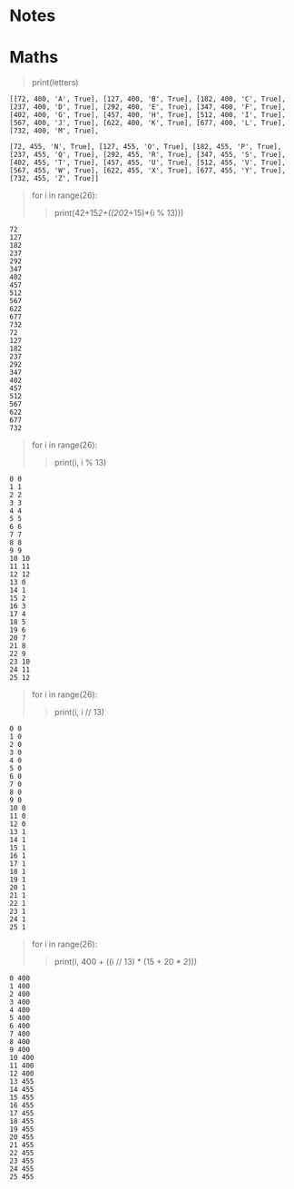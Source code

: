# Notes

# Maths
>print(letters)

    [[72, 400, 'A', True], [127, 400, 'B', True], [182, 400, 'C', True],   
    [237, 400, 'D', True], [292, 400, 'E', True], [347, 400, 'F', True],  
    [402, 400, 'G', True], [457, 400, 'H', True], [512, 400, 'I', True],  
    [567, 400, 'J', True], [622, 400, 'K', True], [677, 400, 'L', True],  
    [732, 400, 'M', True], 

    [72, 455, 'N', True], [127, 455, 'O', True], [182, 455, 'P', True],  
    [237, 455, 'Q', True], [292, 455, 'R', True], [347, 455, 'S', True],  
    [402, 455, 'T', True], [457, 455, 'U', True], [512, 455, 'V', True],  
    [567, 455, 'W', True], [622, 455, 'X', True], [677, 455, 'Y', True],  
    [732, 455, 'Z', True]]

>for i in range(26):  
>>print(42+15*2+((20*2+15)*(i % 13)))
    
    72
    127
    182
    237
    292
    347
    402
    457
    512
    567
    622
    677
    732
    72
    127
    182
    237
    292
    347
    402
    457
    512
    567
    622
    677
    732

>for i in range(26):  
>>print(i, i % 13)
    
    0 0
    1 1
    2 2
    3 3
    4 4
    5 5
    6 6
    7 7
    8 8
    9 9
    10 10
    11 11
    12 12
    13 0
    14 1
    15 2
    16 3
    17 4
    18 5
    19 6
    20 7
    21 8
    22 9
    23 10
    24 11
    25 12

>for i in range(26):  
>>print(i, i // 13)

    0 0
    1 0
    2 0
    3 0
    4 0
    5 0
    6 0
    7 0
    8 0
    9 0
    10 0
    11 0
    12 0
    13 1
    14 1
    15 1
    16 1
    17 1
    18 1
    19 1
    20 1
    21 1
    22 1
    23 1
    24 1
    25 1

>for i in range(26):
>>print(i, 400 + ((i // 13) * (15 + 20 * 2)))

    0 400
    1 400
    2 400
    3 400
    4 400
    5 400
    6 400
    7 400
    8 400
    9 400
    10 400
    11 400
    12 400
    13 455
    14 455
    15 455
    16 455
    17 455
    18 455
    19 455
    20 455
    21 455
    22 455
    23 455
    24 455
    25 455
